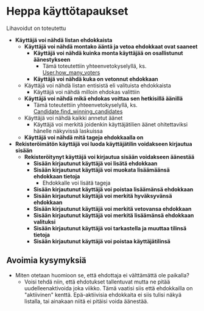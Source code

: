 # Heppa käyttötapaukset

Lihavoidut on toteutettu

* **Käyttäjä voi nähdä listan ehdokkaista**
    * **Käyttäjä voi nähdä montako ääntä ja vetoa ehdokkaat ovat saaneet**
        * **Käyttäjä voi nähdä kuinka monta käyttäjää on osallistunut äänestykseen**
            * Tämä toteutettiin yhteenvetokyselyllä, ks. [User.how_many_voters](https://github.com/OAarne/heppa/blob/master/application/auth/models.py)
        * **Käyttäjä voi nähdä kuka on vetonnut ehdokkaan**
    * Käyttäjä voi nähdä listan entisistä eli valituista ehdokkaista
        * Käyttäjä voi nähdä milloin ehdokas valittiin
    * **Käyttäjä voi nähdä mikä ehdokas voittaa sen hetkisillä äänillä**
        * Tämä toteutettiin yhteenvetokyselyllä, ks. [Candidate.find_winning_candidates](https://github.com/OAarne/heppa/blob/master/application/candidates/models.py)
    * Käyttäjä voi nähdä kaikki annetut äänet
        * Käyttäjä voi merkitä joidenkin käyttäjätilien äänet ohitettaviksi hänelle näkyvissä laskuissa
    * **Käyttäjä voi nähdä mitä tageja ehdokkaalla on**
* **Rekisteröimätön käyttäjä voi luoda käyttäjätilin voidakseen kirjautua sisään**
    * **Rekisteröitynyt käyttäjä voi kirjautua sisään voidakseen äänestää**
        * **Sisään kirjautunut käyttäjä voi lisätä ehdokkaan**
        * **Sisään kirjautunut käyttäjä voi muokata lisäämäänsä ehdokkaan tietoja**
            * Ehdokkalle voi lisätä tageja
        * **Sisään kirjautunut käyttäjä voi poistaa lisäämänsä ehdokkaan**
        * **Sisään kirjautunut käyttäjä voi merkitä hyväksyvänsä ehdokkaan**
        * **Sisään kirjautunut käyttäjä voi merkitä vetovansa ehdokkaan**
        * **Sisään kirjautunut käyttäjä voi merkitä lisäämänsä ehdokkaan valituksi**
        * **Sisään kirjautunut käyttäjä voi tarkastella ja muuttaa tilinsä tietoja**
        * **Sisään kirjautunut käyttäjä voi poistaa käyttäjätilinsä**

## Avoimia kysymyksiä

* Miten otetaan huomioon se, että ehdottaja ei välttämättä ole paikalla?
    * Voisi tehdä niin, että ehdotukset tallentuvat mutta ne pitää uudelleenaktivoida joka viikko. Tämä vaatisi siis että ehdokkailla on "aktiivinen" kenttä. Epä-aktiivisia ehdokkaita ei siis tulisi näkyä listalla, tai ainakaan niitä ei pitäisi voida äänestää.
